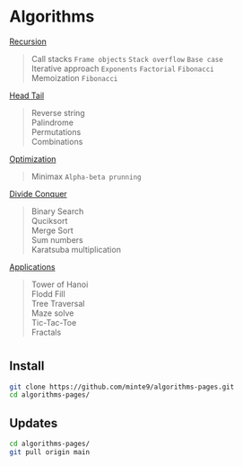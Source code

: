 # Algorithms

[Recursion](./main/recursion/)  
> Call stacks `Frame objects` `Stack overflow` `Base case`    
> Iterative approach `Exponents` `Factorial` `Fibonacci`     
> Memoization `Fibonacci`

[Head Tail](./main/head_tail/)  
> Reverse string  
> Palindrome  
> Permutations  
> Combinations  
    
[Optimization](./main/optimization/minimax)  
> Minimax  `Alpha-beta prunning`  

[Divide Conquer](./main/divide_conquer/)   
> Binary Search  
> Quciksort  
> Merge Sort  
> Sum numbers  
> Karatsuba multiplication  

[Applications](./main/applications/)  
> Tower of Hanoi  
> Flodd Fill  
> Tree Traversal  
> Maze solve  
> Tic-Tac-Toe  
> Fractals  
</pre>

#

## Install

~~~sh
git clone https://github.com/minte9/algorithms-pages.git
cd algorithms-pages/
~~~

## Updates

~~~sh
cd algorithms-pages/
git pull origin main
~~~
